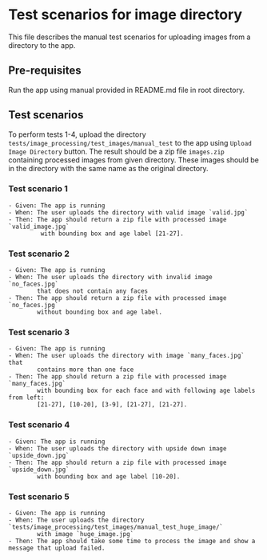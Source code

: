 # Test scenarios for image directory
This file describes the manual test scenarios for uploading images from a directory to the app.
## Pre-requisites
Run the app using manual provided in README.md file in root directory.
## Test scenarios
To perform tests 1-4, upload the directory `tests/image_processing/test_images/manual_test` to the app using
`Upload Image Directory` button.
The result should be a zip file `images.zip` containing processed images from given directory. These
images should be in the directory with the same name as the original directory. 
### Test scenario 1
    - Given: The app is running
    - When: The user uploads the directory with valid image `valid.jpg`
    - Then: The app should return a zip file with processed image `valid_image.jpg` 
             with bounding box and age label [21-27].
### Test scenario 2
    - Given: The app is running
    - When: The user uploads the directory with invalid image `no_faces.jpg` 
            that does not contain any faces
    - Then: The app should return a zip file with processed image `no_faces.jpg` 
            without bounding box and age label.
### Test scenario 3
    - Given: The app is running
    - When: The user uploads the directory with image `many_faces.jpg` that 
            contains more than one face
    - Then: The app should return a zip file with processed image `many_faces.jpg` 
            with bounding box for each face and with following age labels from left: 
            [21-27], [10-20], [3-9], [21-27], [21-27].
### Test scenario 4
    - Given: The app is running
    - When: The user uploads the directory with upside down image `upside_down.jpg`
    - Then: The app should return a zip file with processed image `upside_down.jpg` 
            with bounding box and age label [10-20].
### Test scenario 5
    - Given: The app is running
    - When: The user uploads the directory `tests/image_processing/test_images/manual_test_huge_image/` 
            with image `huge_image.jpg`
    - Then: The app should take some time to process the image and show a message that upload failed.